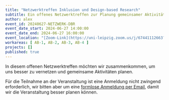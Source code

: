 ```yaml
---
title: "Netzwerktreffen Inklusion und Design-based Research"
subtitle: Ein offenes Netzwerktreffen zur Planung gemeinsamer Aktivitäten.
author: alex
event_id: 20240627-NETZWERK-DBR
event_date_start: 2024-06-27 14:00:00
event_date_end: 2024-06-27 16:00:00
event_location: "[Zoom-Link](https://uni-leipzig.zoom.us/j/67441112663?pwd=azhtdXJDYk9RSkVISlM3dzBQZG8vZz09)"
workareas: [ AB-1, AB-2, AB-3, AB-4 ]
projects: []
published: true
---
```


In diesem offenen Netzwerktreffen möchten wir zusammenkommen, um uns besser zu vernetzen und gemeinsame Aktivitäten planen.

Für die Teilnahme an der Veranstaltung ist eine Anmeldung nicht zwingend erforderlich, wir bitten aber um eine [formlose Anmeldung per Email](mailto:sekretariat@inklusion.network), damit wir die Veranstaltung besser planen können. 